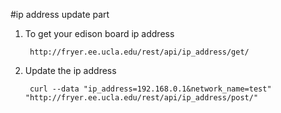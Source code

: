 #ip address update part
1. To get your edison board ip address

        http://fryer.ee.ucla.edu/rest/api/ip_address/get/
2. Update the ip address

        curl --data "ip_address=192.168.0.1&network_name=test" "http://fryer.ee.ucla.edu/rest/api/ip_address/post/"
